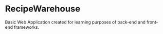 # RecipeWarehouse
Basic Web Application created for learning purposes of back-end and front-end frameworks.
